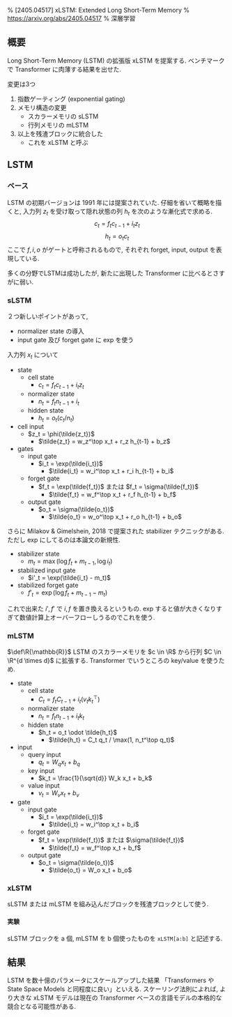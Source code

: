 % [2405.04517] xLSTM: Extended Long Short-Term Memory
% https://arxiv.org/abs/2405.04517
% 深層学習

## 概要

Long Short-Term Memory (LSTM) の拡張版 xLSTM を提案する.
ベンチマークで Transformer に肉薄する結果を出せた.

変更は3つ

1. 指数ゲーティング (exponential gating)
2. メモリ構造の変更
    - スカラーメモリの sLSTM
    - 行列メモリの mLSTM
3. 以上を残渣ブロックに統合した
    - これを xLSTM と呼ぶ

## LSTM

### ベース

LSTM の初期バージョンは 1991 年には提案されていた.
仔細を省いて概略を描くと,
入力列 $z_t$ を受け取って隠れ状態の列 $h_t$ を次のような漸化式で求める.
$$c_t = f_t c_{t-1} + i_t z_t$$
$$h_t = o_t c_t$$
ここで $f, i, o$ がゲートと呼称されるもので,
それぞれ forget, input, output を表現している.

多くの分野でLSTMは成功したが, 新たに出現した Transformer に比べるとさすがに弱い.

### sLSTM

２つ新しいポイントがあって,

- normalizer state の導入
- input gate 及び forget gate に exp を使う

入力列 $x_t$ について

- state
    - cell state
        - $c_t = f_t c_{t-1} + i_t z_t$
    - normalizer state
        - $n_t = f_t n_{t-1} + i_t$
    - hidden state
        - $h_t = o_t( c_t / n_t )$
- cell input
    - $z_t = \phi(\tilde{z_t})$
        - $\tilde{z_t} = w_z^\top x_t + r_z h_{t-1} + b_z$
- gates
    - input gate
        - $i_t = \exp(\tilde{i_t})$
            - $\tilde{i_t} = w_i^\top x_t + r_i h_{t-1} + b_i$
    - forget gate
        - $f_t = \exp(\tilde{f_t})$ または $f_t = \sigma(\tilde{f_t})$
            - $\tilde{f_t} = w_f^\top x_t + r_f h_{t-1} + b_f$
    - output gate
        - $o_t = \sigma(\tilde{o_t})$
            - $\tilde{o_t} = w_o^\top x_t + r_o h_{t-1} + b_o$

さらに Milakov & Gimelshein, 2018 で提案された stabilizer テクニックがある.
ただし exp にしてるのは本論文の新規性.

- stabilizer state
    - $m_t = \max(\log f_t + m_{t-1}, \log i_t)$
- stabilized input gate
    - $i'_t = \exp(\tilde{i_t} - m_t)$
- stabilized forget gate
    - $f'_t = \exp( \log f_t + m_{t-1} - m_t)$

これで出来た $i', f'$ で $i,f$ を置き換えるというもの.
exp すると値が大きくなりすぎて数値計算上オーバーフローしうるのでこれを使う.

### mLSTM

$\def\R{\mathbb{R}}$
LSTM のスカラーメモリを $c \in \R$ から行列 $C \in \R^{d \times d}$ に拡張する.
Transformer でいうところの key/value を使うため.

- state
    - cell state
        - $C_t = f_t C_{t-1} + i_t (v_t k_t^\top)$
    - normalizer state
        - $n_t = f_t n_{t-1} + i_t k_t$
    - hidden state
        - $h_t = o_t \odot \tilde{h_t}$
            - $\tilde{h_t} = C_t q_t / \max(1, n_t^\top q_t)$
- input
    - query input
        - $q_t = W_q x_t + b_q$
    - key input
        - $k_t = \frac{1}{\sqrt{d}} W_k x_t + b_k$
    - value input
        - $v_t = W_v x_t + b_v$
- gate
    - input gate
        - $i_t = \exp(\tilde{i_t})$
            - $\tilde{i_t} = w_i^\top x_t + b_i$
    - forget gate
        - $f_t = \exp(\tilde{f_t})$ または $\sigma(\tilde{f_t})$
            - $\tilde{f_t} = w_f^\top x_t + b_f$
    - output gate
        - $o_t = \sigma(\tilde{o_t})$
            - $\tilde{o_t} = W_o x_t + b_o$

### xLSTM

sLSTM または mLSTM を組み込んだブロックを残渣ブロックとして使う.

#### 実験

sLSTM ブロックを a 個, mLSTM を b 個使ったものを `xLSTM[a:b]` と記述する.

## 結果

LSTM を数十億のパラメータにスケールアップした結果 「Transformers や State Space Models と同程度に良い」といえる.
スケーリング法則によれば, より大きな xLSTM モデルは現在の Transformer ベースの言語モデルの本格的な競合となる可能性がある.
